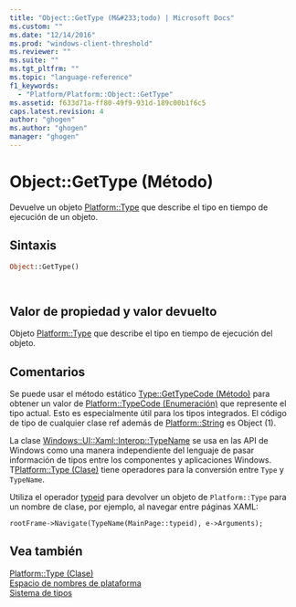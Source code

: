 ```yaml
---
title: "Object::GetType (M&#233;todo) | Microsoft Docs"
ms.custom: ""
ms.date: "12/14/2016"
ms.prod: "windows-client-threshold"
ms.reviewer: ""
ms.suite: ""
ms.tgt_pltfrm: ""
ms.topic: "language-reference"
f1_keywords: 
  - "Platform/Platform::Object::GetType"
ms.assetid: f633d71a-ff80-49f9-931d-189c00b1f6c5
caps.latest.revision: 4
author: "ghogen"
ms.author: "ghogen"
manager: "ghogen"
---
```

# Object::GetType (M&#233;todo)
Devuelve un objeto [Platform::Type](../cppcx/platform-type-class.md) que describe el tipo en tiempo de ejecución de un objeto.  
  
## Sintaxis  
  
```vb  
Object::GetType()  
```  
  
```csharp  
  
```  
  
## Valor de propiedad y valor devuelto  
 Objeto [Platform::Type](../cppcx/platform-type-class.md) que describe el tipo en tiempo de ejecución del objeto.  
  
## Comentarios  
 Se puede usar el método estático [Type::GetTypeCode \(Método\)](../cppcx/type-gettypecode-method.md) para obtener un valor de [Platform::TypeCode \(Enumeración\)](../cppcx/platform-typecode-enumeration.md) que represente el tipo actual. Esto es especialmente útil para los tipos integrados. El código de tipo de cualquier clase ref además de [Platform::String](../cppcx/platform-string-class.md) es Object \(1\).  
  
 La clase [Windows::UI::Xaml::Interop::TypeName](http://msdn.microsoft.com/library/windows/apps/windows.ui.xaml.interop.typename.aspx) se usa en las API de Windows como una manera independiente del lenguaje de pasar información de tipos entre los componentes y aplicaciones Windows. T[Platform::Type \(Clase\)](../cppcx/platform-type-class.md) tiene operadores para la conversión entre `Type` y `TypeName`.  
  
 Utiliza el operador [typeid](http://msdn.microsoft.com/library/e9706cae-e7c4-4d6d-b474-646d73df3e70) para devolver un objeto de `Platform::Type` para un nombre de clase, por ejemplo, al navegar entre páginas XAML:  
  
```  
rootFrame->Navigate(TypeName(MainPage::typeid), e->Arguments);  
```  
  
## Vea también  
 [Platform::Type \(Clase\)](../cppcx/platform-type-class.md)   
 [Espacio de nombres de plataforma](../cppcx/platform-namespace-c-cx.md)   
 [Sistema de tipos](../cppcx/type-system-c-cx.md)